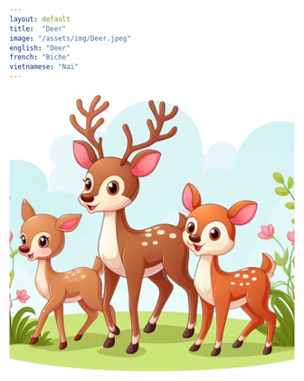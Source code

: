 ```yaml
---
layout: default
title:  "Deer"
image: "/assets/img/Deer.jpeg"
english: "Deer"
french: "Biche"
vietnamese: "Nai"
---
```


![Deer](/assets/img/Deer.jpeg)